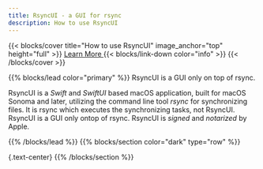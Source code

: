 ```yaml
---
title: RsyncUI - a GUI for rsync
description: How to use RsyncUI
---
```


{{< blocks/cover title="How to use RsyncUI" image_anchor="top" height="full" >}}
<a class="btn btn-lg btn-primary me-3 mb-4" href="/docs/">
  Learn More <i class="fas fa-arrow-alt-circle-right ms-2"></i>
</a>
{{< blocks/link-down color="info" >}}
{{< /blocks/cover >}}

{{% blocks/lead color="primary" %}}
RsyncUI is a GUI only on top of rsync.

RsyncUI is a *Swift* and *SwiftUI* based macOS application, built for macOS Sonoma and later, utilizing the command line tool *rsync* for
synchronizing files. It is rsync which executes the synchronizing tasks, not RsyncUI. RsyncUI is a GUI only ontop of rsync.
RsyncUI is *signed* and *notarized* by Apple.

{{% /blocks/lead %}}
{{% blocks/section color="dark" type="row" %}}

{.text-center}
{{% /blocks/section %}}
